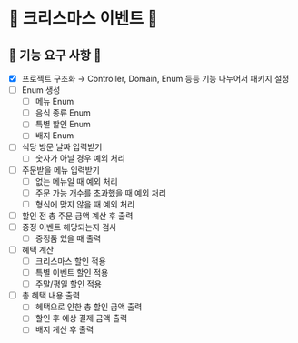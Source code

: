 # 🎄 크리스마스 이벤트 🎄
## 🚀 기능 요구 사항 🚀

- [x]  프로젝트 구조화 → Controller, Domain, Enum 등등 기능 나누어서 패키지 설정
- [ ]  Enum 생성
    - [ ]  메뉴 Enum
    - [ ]  음식 종류 Enum
    - [ ]  특별 할인 Enum
    - [ ]  배지 Enum
- [ ]  식당 방문 날짜 입력받기
    - [ ]  숫자가 아닐 경우 예외 처리
- [ ]  주문받을 메뉴 입력받기
    - [ ]  없는 메뉴일 때 예외 처리
    - [ ]  주문 가능 개수를 초과했을 때 예외 처리
    - [ ]  형식에 맞지 않을 때 예외 처리
- [ ]  할인 전 총 주문 금액 계산 후 출력
- [ ]  증정 이벤트 해당되는지 검사
    - [ ]  증정품 있을 때 출력
- [ ]  혜택 계산
    - [ ]  크리스마스 할인 적용
    - [ ]  특별 이벤트 할인 적용
    - [ ]  주말/평일 할인 적용
- [ ]  총 혜택 내용 출력
    - [ ]  혜택으로 인한 총 할인 금액 출력
    - [ ]  할인 후 예상 결제 금액 출력
    - [ ]  배지 계산 후 출력
